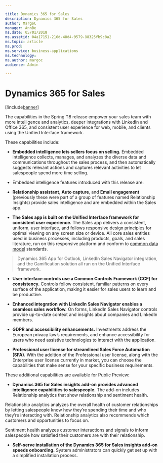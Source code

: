 ```yaml
---

title: Dynamics 365 for Sales
description: Dynamics 365 for Sales
author: MargoC
manager: AnnBe
ms.date: 05/01/2018
ms.assetid: 04a17151-216d-48d4-9579-88325fb9c8a2
ms.topic: article
ms.prod: 
ms.service: business-applications
ms.technology: 
ms.author: margoc
audience: Admin

---
```

#  Dynamics 365 for Sales




[!include[banner](../../../includes/banner.md)]

The capabilities in the Spring ’18 release empower your sales team with more
intelligence and analytics, deeper integrations with LinkedIn and Office 365,
and consistent user experience for web, mobile, and clients using the Unified
Interface framework.

These capabilities include:

-   **Embedded intelligence lets sellers focus on selling.** Embedded
    intelligence collects, manages, and analyzes the diverse data and
    communications throughout the sales process, and then automatically suggests
    relevant actions and captures relevant activities to let salespeople spend
    more time selling.

-   Embedded intelligence features introduced with this release are:

-   **Relationship assistant**, **Auto capture**, and **Email engagement**
    (previously these were part of a group of features named Relationship
    Insights) provide sales intelligence and are embedded within the Sales app.

-   **The Sales app is built on the Unified Interface framework for consistent
    user experience.** The Sales app delivers a consistent, uniform, user
    interface, and follows responsive design principles for optimal viewing on
    any screen size or device. All core sales entities used in business
    processes, including products, goals, and sales literature, run on this
    responsive platform and conform to [common data model](../../business-application-platform/microsoft-flow/access-modern-approvals-common-data-service-apps.md)
    standards.

>   Dynamics 365 App for Outlook, LinkedIn Sales Navigator integration, and the
>   Gamification solution all run on the Unified Interface framework.

-   **User interface controls use a Common Controls Framework (CCF) for
    consistency.** Controls follow consistent, familiar patterns on every
    surface of the application, making it easier for sales users to learn and be
    productive.

-   **Enhanced integration with LinkedIn Sales Navigator enables a seamless
    sales workflow.** On forms, LinkedIn Sales Navigator controls provide
    up-to-date context and insights about companies and LinkedIn members.

-   **GDPR and accessibility enhancements.** Investments address the European
    privacy law’s requirements, and enhance accessibility for users who need
    assistive technologies to interact with the application.



-   **Professional user license for streamlined Sales Force Automation (SFA).**
    With the addition of the Professional user license, along with the
    Enterprise user license currently in market, you can choose the capabilities
    that make sense for your specific business requirements.

These additional capabilities are available for Public Preview:

-   **Dynamics 365 for Sales insights add-on provides advanced intelligence
    capabilities to salespeople.** The add-on includes Relationship analytics
    that show relationship and sentiment health.

Relationship analytics analyzes the overall health of customer relationships by
letting salespeople know how they’re spending their time and who they’re
interacting with. Relationship analytics also recommends which customers and
opportunities to focus on.

Sentiment health analyzes customer interactions and signals to inform
salespeople how satisfied their customers are with their relationship.

-   **Self-serve installation of the Dynamics 365 for Sales insights add-on
    speeds onboarding.** System administrators can quickly get set up with a
    simplified installation process.
